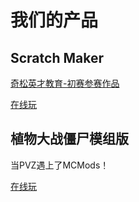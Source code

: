 # 我们的产品

## Scratch Maker

[奇松英才教育-初赛参赛作品](http://www.cqcodeai.com/GateWay/Work?WorkId=73f9eb82-0286-4953-8392-83f1330e0a9a)

[在线玩](tustudionet.github.io/OnlineToolsOrGames/ScratchMaker/index.html)

## 植物大战僵尸模组版

当PVZ遇上了MCMods！

[在线玩](tustudionet.github.io/OnlineToolsOrGames/plantvszonmod/index.html)
